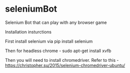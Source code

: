 # seleniumBot
Selenium Bot that can play with any browser game

Installation insturctions

First install selenium via pip install selenium

Then for headless chrome - sudo apt-get install xvfb

Then you will need to install chromedriver. Refer to this - https://christopher.su/2015/selenium-chromedriver-ubuntu/

